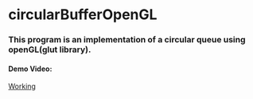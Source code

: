 # circularBufferOpenGL

### This program is an implementation of a circular queue using openGL(glut library).

#### Demo Video:

[Working](https://github.com/rishabhAjay/circularBufferOpenGL/blob/master/Videos%20and%20Images/2021-07-12%2012-25-56.mp4)
